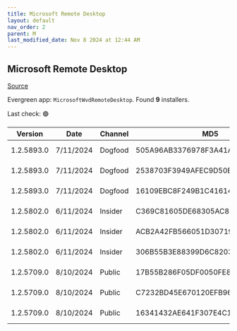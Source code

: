 ```yaml
---
title: Microsoft Remote Desktop
layout: default
nav_order: 2
parent: M
last_modified_date: Nov 8 2024 at 12:44 AM
---
```


## Microsoft Remote Desktop

[Source](https://docs.microsoft.com/en-us/azure/virtual-desktop/connect-windows-7-10)

Evergreen app: `MicrosoftWvdRemoteDesktop`. Found **9** installers.

Last check: 🟢

| Version    | Date      | Channel | MD5                              | Sha2                                                                                                                             | Architecture | Filename                           | URI                                                                                                                                    |
| ---------- | --------- | ------- | -------------------------------- | -------------------------------------------------------------------------------------------------------------------------------- | ------------ | ---------------------------------- | -------------------------------------------------------------------------------------------------------------------------------------- |
| 1.2.5893.0 | 7/11/2024 | Dogfood | 505A96AB3376978F3A41AD4C7E3A58CB | C7B0B96D3BF55BE1EC3A75E67BFDB3E9F164D9384D29FA61A32B3A942EA4FB44C1EC4891B6071D747F089C0B424C190E3F5EAB1791DF1E804B8131F0A9AAAAC5 | ARM64        | RemoteDesktop_1.2.5893.0_ARM64.msi | [https://query.prod.cms.rt.microsoft.com/cms/api/am/binary/RW1qzOC](https://query.prod.cms.rt.microsoft.com/cms/api/am/binary/RW1qzOC) |
| 1.2.5893.0 | 7/11/2024 | Dogfood | 2538703F3949AFEC9D50BA077AA5D5A1 | 2BB3FEC7D4A33E2EEB6C313FA849204036BA1181A1CD0AD6A91F98095C5BF9FA3B4A80E115B63488C08EF05F5A91BECF0ECB6A99BD51D0BA14C41122E996D9EC | x64          | RemoteDesktop_1.2.5893.0_x64.msi   | [https://query.prod.cms.rt.microsoft.com/cms/api/am/binary/RW1qzOy](https://query.prod.cms.rt.microsoft.com/cms/api/am/binary/RW1qzOy) |
| 1.2.5893.0 | 7/11/2024 | Dogfood | 16109EBC8F249B1C416141D10AAA3467 | 23DC50E39D83E1676FFCE9601E34BAAF79CA98522FA7D145419F6C04D84D86BE5F99BD4FF07B0687AF9A048C9DC17D95D4339D10E725A7A15D38B303E92124D6 | x86          | RemoteDesktop_1.2.5893.0_x86.msi   | [https://query.prod.cms.rt.microsoft.com/cms/api/am/binary/RW1qzOz](https://query.prod.cms.rt.microsoft.com/cms/api/am/binary/RW1qzOz) |
| 1.2.5802.0 | 6/11/2024 | Insider | C369C81605DE68305AC88BA7385B5997 | 91F13E3865F85AE6880840832573E1A0CEB6A2DF3F6DBE950FC02867CB8AB11AEF19AB829C4908F2D43FBBE80ABD889CC25B0BCBE13313F787948B6F359668E1 | ARM64        | RemoteDesktop_1.2.5802.0_ARM64.msi | [https://query.prod.cms.rt.microsoft.com/cms/api/am/binary/RW1quy2](https://query.prod.cms.rt.microsoft.com/cms/api/am/binary/RW1quy2) |
| 1.2.5802.0 | 6/11/2024 | Insider | ACB2A42FB566051D30719EAD8225BCDA | 703CF1795EBAFD77B131D76F842EA8188CB6C52E9EACD4E5CB6CC60EFD41D569B5A187D496D9A5E9CF055936A49D598B0072775DC5E52B3011A6CB95B2170E8D | x64          | RemoteDesktop_1.2.5802.0_x64.msi   | [https://query.prod.cms.rt.microsoft.com/cms/api/am/binary/RW1qzOr](https://query.prod.cms.rt.microsoft.com/cms/api/am/binary/RW1qzOr) |
| 1.2.5802.0 | 6/11/2024 | Insider | 306B55B3E88399D6C8203C1E6377C1C5 | 107D1EAB5BCA3C59E051B7E6714C1893700DD370FAA85A8CFD08225C74E5ADCDF80FBBBEAAA180D5144274480B5E338CBCB126758F568F121ACAE279566D598E | x86          | RemoteDesktop_1.2.5802.0_x86.msi   | [https://query.prod.cms.rt.microsoft.com/cms/api/am/binary/RW1qxfi](https://query.prod.cms.rt.microsoft.com/cms/api/am/binary/RW1qxfi) |
| 1.2.5709.0 | 8/10/2024 | Public  | 17B55B286F05DF0050FE8C9F33026004 | CFEA58BBC4D72EC99249B1C6AAB4FEFB073EE8392B7570D6AFF710C7E5F4D1FE1D2C0E8A659D1728DA18DDCA444C9FD4F72748E6A3F21B76330C3B6B4247B451 | ARM64        | RemoteDesktop_1.2.5709.0_ARM64.msi | [https://query.prod.cms.rt.microsoft.com/cms/api/am/binary/RW1pMZi](https://query.prod.cms.rt.microsoft.com/cms/api/am/binary/RW1pMZi) |
| 1.2.5709.0 | 8/10/2024 | Public  | C7232BD45E670120EFB96C3CA4A5F64C | A2F6DF7884D1F5C2662225221F4DDF63E102442E2C275FBA5D8D71949CA29E9B082B5E29E48054E5E9965860B8CEDAE19D9E4B7CE45E173580D2FF6B01E3E29F | x64          | RemoteDesktop_1.2.5709.0_x64.msi   | [https://query.prod.cms.rt.microsoft.com/cms/api/am/binary/RW1pMZj](https://query.prod.cms.rt.microsoft.com/cms/api/am/binary/RW1pMZj) |
| 1.2.5709.0 | 8/10/2024 | Public  | 16341432AE641F307E4C15941A0E42D7 | 0603C1EE861DBB74FBC164A95C0DC37F83ECFA313D05118D5E621F42750BFAC24AEDB572D6E3C100F29E72602D070116D8C5B154D4C1F16AFE6B34D44BFBD1A8 | x86          | RemoteDesktop_1.2.5709.0_x86.msi   | [https://query.prod.cms.rt.microsoft.com/cms/api/am/binary/RW1pMZl](https://query.prod.cms.rt.microsoft.com/cms/api/am/binary/RW1pMZl) |
